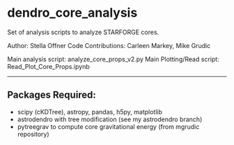 # dendro_core_analysis
Set of analysis scripts to analyze STARFORGE cores.

Author: Stella Offner
Code Contributions: Carleen Markey, Mike Grudic


Main analysis script: analyze_core_props_v2.py
Main Plotting/Read script: Read_Plot_Core_Props.ipynb
_________________
Packages Required:
-----------------
* scipy (cKDTree), astropy, pandas, h5py, matplotlib
* astrodendro with tree modification (see my astrodendro branch)
* pytreegrav to compute core gravitational energy (from mgrudic repository)
